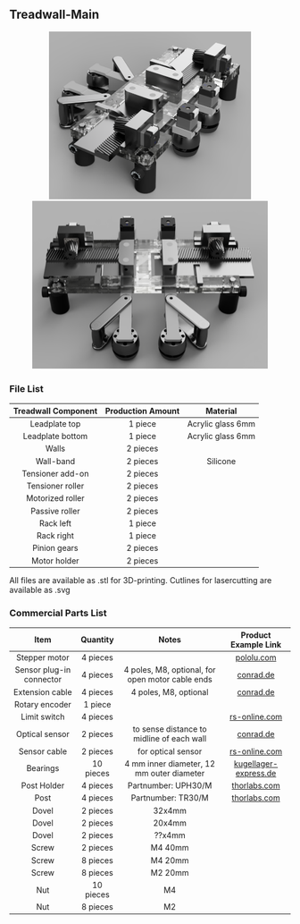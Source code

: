 ## Treadwall-Main

<p align="center">
  <img src="./images/Treadwall_2.png" height="300">
  <img src="./images/Treadwall_4.png" height="300">
</p>

### File List
| Treadwall Component | Production Amount | Material |
| :---: | :---: | :---: |
| Leadplate top | 1 piece | Acrylic glass 6mm |
| Leadplate bottom | 1 piece | Acrylic glass 6mm |
| Walls | 2 pieces |  |
| Wall-band | 2 pieces | Silicone |
| Tensioner add-on | 2 pieces |  |
| Tensioner roller | 2 pieces |  |
| Motorized roller | 2 pieces |  |
| Passive roller | 2 pieces |  |
| Rack left | 1 piece |  |
| Rack right | 1 piece |  |
| Pinion gears | 2 pieces |  |
| Motor holder | 2 pieces |  |

All files are available as .stl for 3D-printing. Cutlines for lasercutting are available as .svg

### Commercial Parts List
| Item | Quantity | Notes | Product Example Link |
| :---: | :---: | :---: | :---: |
| Stepper motor | 4 pieces |  | [pololu.com](https://www.pololu.com/product/1204) |
| Sensor plug-in connector | 4 pieces | 4 poles, M8, optional, for open motor cable ends | [conrad.de](https://www.conrad.de/de/p/phoenix-contact-1441037-sensor-aktor-steckverbinder-unkonfektioniert-m8-stecker-gerade-polzahl-4-1-st-589885.html?refresh=true) |
| Extension cable | 4 pieces | 4 poles, M8, optional | [conrad.de](https://www.conrad.de/de/p/bkl-electronic-2700038-sensor-aktor-verlaengerungsleitung-m8-stecker-gerade-auf-kupplung-gerade-2-m-polzahl-4-1-st-2807268.html) |
| Rotary encoder | 1 piece |  |  |
| Limit switch | 4 pieces |  | [rs-online.com](https://de.rs-online.com/web/p/mikroschalter/6821500) |
| Optical sensor | 2 pieces | to sense distance to midline of each wall | [conrad.de ](https://www.conrad.de/de/p/omron-reflexions-lichtschranke-b5w-lb2101-1-b5w-lb2101-1-1-st-2590858.html) |
| Sensor cable | 2 pieces | for optical sensor|[ rs-online.com](https://www.digikey.de/de/products/detail/jst-sales-america-inc/A04ZR04ZR28H305A/6009406) |
| Bearings | 10 pieces | 4 mm inner diameter, 12 mm outer diameter | [kugellager-express.de](https://www.kugellager-express.de/miniatur-kugellager-604-zz-4x12x4-mm) |
| Post Holder | 4 pieces | Partnumber: UPH30/M | [thorlabs.com](https://www.thorlabs.com/newgrouppage9.cfm?objectgroup_id=1982) |
| Post | 4 pieces | Partnumber: TR30/M | [thorlabs.com](https://www.thorlabs.com/newgrouppage9.cfm?objectgroup_id=1266) |
| Dovel | 2 pieces | 32x4mm |  |
| Dovel | 2 pieces | 20x4mm |  |
| Dovel | 2 pieces | ??x4mm |  |
| Screw | 2 pieces | M4 40mm |  |
| Screw | 8 pieces | M4 20mm |  |
| Screw | 8 pieces | M2 20mm |  |
| Nut | 10 pieces | M4 |  |
| Nut | 8 pieces | M2 |  |
